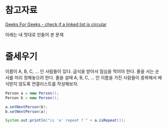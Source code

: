 
# 참고자료
[Geeks For Geeks - check if a linked list is circular](https://www.geeksforgeeks.org/check-if-a-linked-list-is-circular-linked-list/)  
  
아래는 내 멋대로 만들어 본 문제
# 줄세우기
이름이 A, B, C, ... 인 사람들이 있다. 급식을 받아서 점심을 먹어야 한다. 
줄을 서는 순서를 미리 정해놓으려 한다. 줄을 설때 A, B, C, ... 인 이름을 가진 사람들이 
중복해서 배식받지 않도록 연결리스트를 작성해보자.

```java
Person a = new Person();
Person b = new Person();

a.setNextPerson(b);
b.setNextPerson(a);

System.out.println("is 'a' repeat ? " + a.isRepeat());
```
